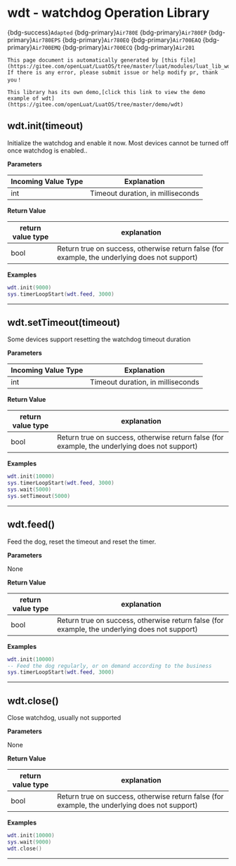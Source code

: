 # wdt - watchdog Operation Library

{bdg-success}`Adapted` {bdg-primary}`Air780E` {bdg-primary}`Air780EP` {bdg-primary}`Air780EPS` {bdg-primary}`Air780EQ` {bdg-primary}`Air700EAQ` {bdg-primary}`Air700EMQ` {bdg-primary}`Air700ECQ` {bdg-primary}`Air201`

```{note}
This page document is automatically generated by [this file](https://gitee.com/openLuat/LuatOS/tree/master/luat/modules/luat_lib_wdt.c). If there is any error, please submit issue or help modify pr, thank you！
```

```{tip}
This library has its own demo,[click this link to view the demo example of wdt](https://gitee.com/openLuat/LuatOS/tree/master/demo/wdt)
```

## wdt.init(timeout)



Initialize the watchdog and enable it now. Most devices cannot be turned off once watchdog is enabled..

**Parameters**

|Incoming Value Type | Explanation|
|-|-|
|int|Timeout duration, in milliseconds|

**Return Value**

|return value type | explanation|
|-|-|
|bool|Return true on success, otherwise return false (for example, the underlying does not support)|

**Examples**

```lua
wdt.init(9000)
sys.timerLoopStart(wdt.feed, 3000)

```

---

## wdt.setTimeout(timeout)



Some devices support resetting the watchdog timeout duration

**Parameters**

|Incoming Value Type | Explanation|
|-|-|
|int|Timeout duration, in milliseconds|

**Return Value**

|return value type | explanation|
|-|-|
|bool|Return true on success, otherwise return false (for example, the underlying does not support)|

**Examples**

```lua
wdt.init(10000)
sys.timerLoopStart(wdt.feed, 3000)
sys.wait(5000)
sys.setTimeout(5000)

```

---

## wdt.feed()



Feed the dog, reset the timeout and reset the timer.

**Parameters**

None

**Return Value**

|return value type | explanation|
|-|-|
|bool|Return true on success, otherwise return false (for example, the underlying does not support)|

**Examples**

```lua
wdt.init(10000)
-- Feed the dog regularly, or on demand according to the business
sys.timerLoopStart(wdt.feed, 3000)

```

---

## wdt.close()



Close watchdog, usually not supported

**Parameters**

None

**Return Value**

|return value type | explanation|
|-|-|
|bool|Return true on success, otherwise return false (for example, the underlying does not support)|

**Examples**

```lua
wdt.init(10000)
sys.wait(9000)
wdt.close()

```

---

